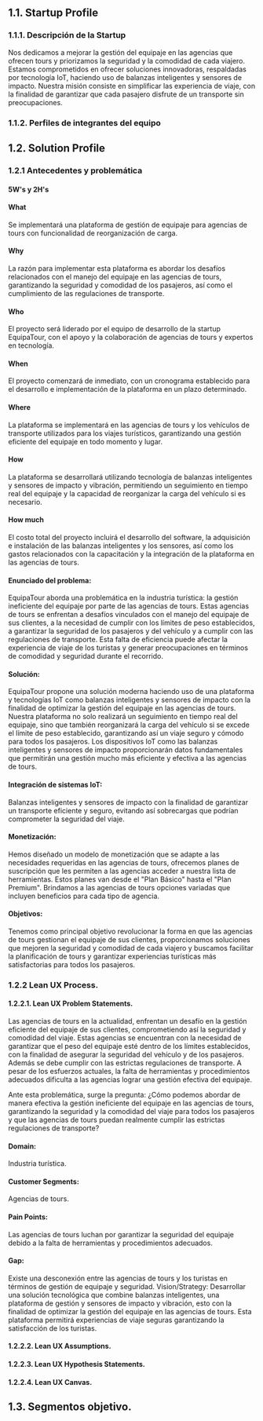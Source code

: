 ## 1.1. Startup Profile
### 1.1.1. Descripción de la Startup
Nos dedicamos a mejorar la gestión del equipaje en las agencias que ofrecen tours y priorizamos la seguridad y la comodidad de cada viajero. Estamos comprometidos en ofrecer soluciones innovadoras, respaldadas por tecnología IoT, haciendo uso de balanzas inteligentes y sensores de impacto. Nuestra misión consiste en simplificar las experiencia de viaje, con la finalidad de garantizar que cada pasajero disfrute de un transporte sin preocupaciones.
### 1.1.2. Perfiles de integrantes del equipo
## 1.2. Solution Profile
### 1.2.1 Antecedentes y problemática
#### 5W's y 2H's ####

#### What ####
Se implementará una plataforma de gestión de equipaje para agencias de tours con funcionalidad de reorganización de carga.

#### Why ####
La razón para implementar esta plataforma es abordar los desafíos relacionados con el manejo del equipaje en las agencias de tours, garantizando la seguridad y comodidad de los pasajeros, así como el cumplimiento de las regulaciones de transporte.

#### Who ####
El proyecto será liderado por el equipo de desarrollo de la startup EquipaTour, con el apoyo y la colaboración de agencias de tours y expertos en tecnología.

#### When ####
El proyecto comenzará de inmediato, con un cronograma establecido para el desarrollo e implementación de la plataforma en un plazo determinado.

#### Where ####
La plataforma se implementará en las agencias de tours y los vehículos de transporte utilizados para los viajes turísticos, garantizando una gestión eficiente del equipaje en todo momento y lugar.

#### How ####
La plataforma se desarrollará utilizando tecnología de balanzas inteligentes y sensores de impacto y vibración, permitiendo un seguimiento en tiempo real del equipaje y la capacidad de reorganizar la carga del vehículo si es necesario.

#### How much ####
El costo total del proyecto incluirá el desarrollo del software, la adquisición e instalación de las balanzas inteligentes y los sensores, así como los gastos relacionados con la capacitación y la integración de la plataforma en las agencias de tours.

#### Enunciado del problema: ####
EquipaTour aborda una problemática en la industria turística: la gestión ineficiente del equipaje por parte de las agencias de tours. Estas agencias de tours se enfrentan a desafíos vinculados con el manejo del equipaje de sus clientes, a la necesidad de cumplir con los límites de peso establecidos, a garantizar la seguridad de los pasajeros y del vehículo y a cumplir con las regulaciones de transporte. Esta falta de eficiencia puede afectar la experiencia de viaje de los turistas y generar preocupaciones en términos de comodidad y seguridad durante el recorrido.

#### Solución: #### 
EquipaTour propone una solución moderna haciendo uso de una plataforma y tecnologías IoT como balanzas inteligentes y sensores de impacto con la finalidad de optimizar la gestión del equipaje en las agencias de tours. Nuestra plataforma no solo realizará un seguimiento en tiempo real del equipaje, sino que también reorganizará la carga del vehículo si se excede el límite de peso establecido, garantizando así un viaje seguro y cómodo para todos los pasajeros. Los dispositivos IoT como las balanzas inteligentes y sensores de impacto proporcionarán datos fundamentales que permitirán una gestión mucho más eficiente y efectiva a las agencias de tours.

#### Integración de sistemas IoT: #### 
Balanzas inteligentes y sensores de impacto con la finalidad de garantizar un transporte eficiente y seguro, evitando así sobrecargas que podrían comprometer la seguridad del viaje.

#### Monetización: ####
Hemos diseñado un modelo de monetización que se adapte a las necesidades requeridas en las agencias de tours, ofrecemos planes de suscripción que les permiten a las agencias acceder a nuestra lista de herramientas. Estos planes van desde el "Plan Básico" hasta el "Plan Premium". Brindamos a las agencias de tours opciones variadas que incluyen beneficios para cada tipo de agencia.

#### Objetivos: ####
Tenemos como principal objetivo revolucionar la forma en que las agencias de tours gestionan el equipaje de sus clientes, proporcionamos soluciones que mejoren la seguridad y comodidad de cada viajero y buscamos facilitar la planificación de tours y garantizar experiencias turísticas más satisfactorias para todos los pasajeros. 

### 1.2.2 Lean UX Process.
#### 1.2.2.1. Lean UX Problem Statements.
Las agencias de tours en la actualidad, enfrentan un desafío en la gestión eficiente del equipaje de sus clientes, comprometiendo así la seguridad y comodidad del viaje. Estas agencias se encuentran con la necesidad de garantizar que el peso del equipaje esté dentro de los límites establecidos, con la finalidad de asegurar la seguridad del vehículo y de los pasajeros. Además se debe cumplir con las estrictas regulaciones de transporte. A pesar de los esfuerzos actuales, la falta de herramientas y procedimientos adecuados dificulta a las agencias lograr una gestión efectiva del equipaje.

Ante esta problemática, surge la pregunta: ¿Cómo podemos abordar de manera efectiva la gestión ineficiente del equipaje en las agencias de tours, garantizando la seguridad y la comodidad del viaje para todos los pasajeros y que las agencias de tours puedan realmente cumplir las estrictas regulaciones de transporte?

#### Domain:
Industria turística.
#### Customer Segments:
Agencias de tours.
#### Pain Points:
Las agencias de tours luchan por garantizar la seguridad del equipaje debido a la falta de herramientas y procedimientos adecuados.
#### Gap:
Existe una desconexión entre las agencias de tours y los turistas en términos de gestión de equipaje y seguridad.
Vision/Strategy:
Desarrollar una solución tecnológica que combine balanzas inteligentes, una plataforma de gestión y sensores de impacto y vibración, esto con la finalidad de optimizar la gestión del equipaje en las agencias de tours. Esta plataforma permitirá experiencias de viaje seguras garantizando la satisfacción de los turistas.

#### 1.2.2.2. Lean UX Assumptions.

#### 1.2.2.3. Lean UX Hypothesis Statements.
#### 1.2.2.4. Lean UX Canvas.
## 1.3. Segmentos objetivo.